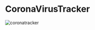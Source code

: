 # CoronaVirusTracker
![coronatracker](https://user-images.githubusercontent.com/45380432/105772013-e2d7c980-5fa4-11eb-8761-befe9ffe9766.JPG)

